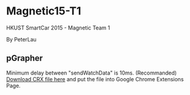 # Magnetic15-T1
HKUST SmartCar 2015 - Magnetic Team 1

By PeterLau

<h2>pGrapher</h2>
  Minimum delay between "sendWatchData" is 10ms. (Recommanded)<br />
  <a href="http://ihome.ust.hk/~cklauah/myApp/pGrapher-lastest-version.crx">Download CRX file here</a>
  and put the file into Google Chrome Extensions Page.

